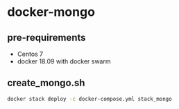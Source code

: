 # docker-mongo

## pre-requirements

- Centos 7
- docker 18.09 with docker swarm

## create_mongo.sh

```bash
docker stack deploy -c docker-compose.yml stack_mongo
```

